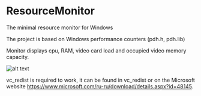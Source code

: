 # ResourceMonitor
The minimal resource monitor for Windows

The project is based on Windows performance counters (pdh.h, pdh.lib)

Monitor displays cpu, RAM, video card load and occupied video memory capacity.

![alt text](https://i.postimg.cc/xTF4wQby/image.png)

vc_redist is required to work, it can be found in vc_redist or on the Microsoft website https://www.microsoft.com/ru-ru/download/details.aspx?id=48145.
